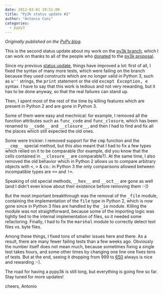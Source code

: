```yaml
---
date: 2012-03-01 19:51:00
title: "Py3k status update #2"
author: "Antonio Cuni"
categories:
  - pypy3
---
```


_Originally published on the [PyPy blog](https://pypy.org/posts/2012/03/py3k-status-update-2-4018939509128176130.html)._

<html><body><div class="document" id="py3k-status-update-2">   <p>This is the second status update about my work on the <a class="reference external" href="https://foss.heptapod.net/pypy/pypy/-/tree/branch/py3k">py3k branch</a>, which I can work on thanks to all of the people who <a class="reference external" href="/posts/2012/01/py3k-and-numpy-first-stage-thanks-to-3008917396290059758.html">donated</a> to the <a class="reference external" href="https://pypy.org/py3donate.html">py3k proposal</a>.</p><p>Since my previous <a class="reference external" href="/posts/2012/02/py3k-status-update-8840622949715145821.html">status update</a>, things have improved a lot: first of all, I fixed the syntax of many more tests, which were failing on the branch because they used constructs which are no longer valid in Python 3, such as <tt class="docutils literal">u''</tt> strings, the <tt class="docutils literal">print</tt> statement or the old <tt class="docutils literal">except Exception, e</tt> syntax.  I have to say that this work is tedious and not very rewarding, but it has to be done anyway, so that the real failures can stand up.</p><p>Then, I spent most of the rest of the time by killing features which are present in Python 2 and are gone in Python 3.</p><p>Some of them were easy and mechnical: for example, I removed all the function attributes such as <tt class="docutils literal">func_code</tt> and <tt class="docutils literal">func_closure</tt>, which has been renamed to <tt class="docutils literal">__code__</tt> and <tt class="docutils literal">__closure__</tt>, and then I had to find and fix all the places which still expected the old ones.</p><p>Some were trickier: I removed support for the <tt class="docutils literal">cmp</tt> function and the <tt class="docutils literal">__cmp__</tt> special method, but this also meant that I had to fix a few types which relied on it to be comparable (for example, did you know that the cells contained in <tt class="docutils literal">__closure__</tt> are comparable?). At the same time, I also removed the old behavior which in Python 2 allows us to compare arbitrary objects with <tt class="docutils literal">&lt;</tt>, <tt class="docutils literal">&gt;</tt> &amp; co.: in Python 3 the only comparisons allowed between incompatible types are <tt class="docutils literal">==</tt> and <tt class="docutils literal">!=</tt>.</p><p>Speaking of old special methods, <tt class="docutils literal">__hex__</tt> and <tt class="docutils literal">__oct__</tt> are gone as well (and I didn't even know about their existence before removing them :-))</p><p>But the most important breakthrough was the removal of the <tt class="docutils literal">_file</tt> module, containing the implementation of the <tt class="docutils literal">file</tt> type in Python 2, which is now gone since in Python 3 files are handled by the <tt class="docutils literal">_io</tt> module.  Killing the module was not straightforward, because some of the importing logic was tightly tied to the internal implementation of files, so it needed some refactoring. Finally, I had to fix the <tt class="docutils literal">marshal</tt> module to correctly detect text files vs. byte files.</p><p>Among these things, I fixed tons of smaller issues here and there. As a result, there are many fewer failing tests than a few weeks ago.  Obviously the number itself does not mean much, because sometimes fixing a single test takes hours, and some other times by changing one line one fixes tens of tests. But at the end, seeing it dropping from 999 to <a class="reference external" href="https://buildbot.pypy.org/summary?category=linux32&amp;branch=py3k&amp;recentrev=53071:411bb6d819b1">650</a> always is nice and rewarding :-).</p><p>The road for having a pypy3k is still long, but everything is going fine so far. Stay tuned for more updates!</p><p>cheers, Antonio</p></div></body></html>